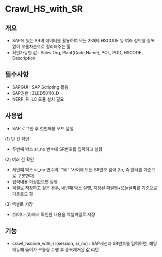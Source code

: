 # Crawl_HS_with_SR

## 개요
- SAP에 있는 SR의 데이터를 활용하여 모든 자재의 HSCODE 등 여러 정보를 중복없이 오름차순으로 정리해주는 툴
- 확인가능한 값 : Sales Org, Plant(Code,Name), POL, POD, HSCODE, Description

## 필수사항
- SAPGUI : SAP Scripting 활용
- SAP권한 : ZLED50110_D
- NERP_PI_LC 모듈 설치 필요

## 사용법
- SAP 로그인 후 첫번째창 코드 실행

(1) 단 건 확인
- 두번째 박스 sr_no 변수에 SR번호를 입력하고 실행

(2) 여러 건 확인
- 세번째 박스 sr_no 변수의 '''와 '''사이에 모든 SR번호 입력 (\n, 즉 엔터를 기준으로 구분한다)
- 입력내용 이상없으면 실행
- 엑셀로 저장하고 싶은 경우, 네번째 박스 실행, 지정된 파일명+오늘날짜를 기준으로 다운로드 함

(3) 엑셀로 저장
- (1)이나 (2)에서 확인한 내용을 엑셀파일로 저장 


## 기능
- crawl_hscode_with_sr(session, sr_no) : SAP세션과 SR번호를 입력하면, 해당 메뉴에 들어가 크롤링 수행 후 중복제거된 값 리턴

